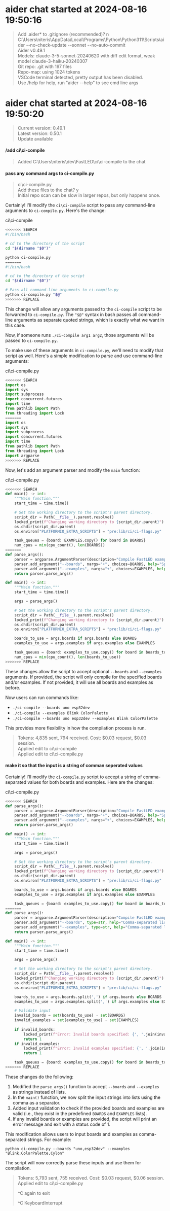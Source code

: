 
# aider chat started at 2024-08-16 19:50:16

> Add .aider* to .gitignore (recommended)? n  
> C:\Users\niteris\AppData\Local\Programs\Python\Python311\Scripts\aider --no-check-update --sonnet --no-auto-commit  
> Aider v0.49.1  
> Models: claude-3-5-sonnet-20240620 with diff edit format, weak model claude-3-haiku-20240307  
> Git repo: .git with 197 files  
> Repo-map: using 1024 tokens  
> VSCode terminal detected, pretty output has been disabled.  
> Use /help <question> for help, run "aider --help" to see cmd line args  

# aider chat started at 2024-08-16 19:50:20

> Current version: 0.49.1  
> Latest version: 0.50.1  
> Update available  

#### /add ci\ci-compile  
> Added C:\Users\niteris\dev\FastLED\ci\ci-compile to the chat  

#### pass any command args to ci-compile.py  
> ci\ci-compile.py  
> Add these files to the chat? y  
> Initial repo scan can be slow in larger repos, but only happens once.  

Certainly! I'll modify the `ci\ci-compile` script to pass any command-line arguments to `ci-compile.py`. Here's the change:

ci\ci-compile
```bash
<<<<<<< SEARCH
#!/bin/bash

# cd to the directory of the script
cd "$(dirname "$0")"

python ci-compile.py
=======
#!/bin/bash

# cd to the directory of the script
cd "$(dirname "$0")"

# Pass all command-line arguments to ci-compile.py
python ci-compile.py "$@"
>>>>>>> REPLACE
```

This change will allow any arguments passed to the `ci-compile` script to be forwarded to `ci-compile.py`. The `"$@"` syntax in bash passes all command-line arguments as separate quoted strings, which is exactly what we want in this case.

Now, if someone runs `./ci-compile arg1 arg2`, those arguments will be passed to `ci-compile.py`.

To make use of these arguments in `ci-compile.py`, we'll need to modify that script as well. Here's a simple modification to parse and use command-line arguments:

ci\ci-compile.py
```python
<<<<<<< SEARCH
import os
import sys
import subprocess
import concurrent.futures
import time
from pathlib import Path
from threading import Lock
=======
import os
import sys
import subprocess
import concurrent.futures
import time
from pathlib import Path
from threading import Lock
import argparse
>>>>>>> REPLACE
```

Now, let's add an argument parser and modify the `main` function:

ci\ci-compile.py
```python
<<<<<<< SEARCH
def main() -> int:
    """Main function."""
    start_time = time.time()

    # Set the working directory to the script's parent directory.
    script_dir = Path(__file__).parent.resolve()
    locked_print(f"Changing working directory to {script_dir.parent}")
    os.chdir(script_dir.parent)
    os.environ["PLATFORMIO_EXTRA_SCRIPTS"] = "pre:lib/ci/ci-flags.py"

    task_queues = {board: EXAMPLES.copy() for board in BOARDS}
    num_cpus = min(cpu_count(), len(BOARDS))
=======
def parse_args():
    parser = argparse.ArgumentParser(description="Compile FastLED examples for various boards.")
    parser.add_argument("--boards", nargs="+", choices=BOARDS, help="Specific boards to compile for")
    parser.add_argument("--examples", nargs="+", choices=EXAMPLES, help="Specific examples to compile")
    return parser.parse_args()

def main() -> int:
    """Main function."""
    start_time = time.time()

    args = parse_args()

    # Set the working directory to the script's parent directory.
    script_dir = Path(__file__).parent.resolve()
    locked_print(f"Changing working directory to {script_dir.parent}")
    os.chdir(script_dir.parent)
    os.environ["PLATFORMIO_EXTRA_SCRIPTS"] = "pre:lib/ci/ci-flags.py"

    boards_to_use = args.boards if args.boards else BOARDS
    examples_to_use = args.examples if args.examples else EXAMPLES

    task_queues = {board: examples_to_use.copy() for board in boards_to_use}
    num_cpus = min(cpu_count(), len(boards_to_use))
>>>>>>> REPLACE
```

These changes allow the script to accept optional `--boards` and `--examples` arguments. If provided, the script will only compile for the specified boards and/or examples. If not provided, it will use all boards and examples as before.

Now users can run commands like:
- `./ci-compile --boards uno esp32dev`
- `./ci-compile --examples Blink ColorPalette`
- `./ci-compile --boards uno esp32dev --examples Blink ColorPalette`

This provides more flexibility in how the compilation process is run.

> Tokens: 4,835 sent, 794 received. Cost: $0.03 request, $0.03 session.  
> Applied edit to ci\ci-compile  
> Applied edit to ci\ci-compile.py  

#### make it so that the input is a string of comman seperated values  

Certainly! I'll modify the `ci-compile.py` script to accept a string of comma-separated values for both boards and examples. Here are the changes:

ci\ci-compile.py
```python
<<<<<<< SEARCH
def parse_args():
    parser = argparse.ArgumentParser(description="Compile FastLED examples for various boards.")
    parser.add_argument("--boards", nargs="+", choices=BOARDS, help="Specific boards to compile for")
    parser.add_argument("--examples", nargs="+", choices=EXAMPLES, help="Specific examples to compile")
    return parser.parse_args()

def main() -> int:
    """Main function."""
    start_time = time.time()

    args = parse_args()

    # Set the working directory to the script's parent directory.
    script_dir = Path(__file__).parent.resolve()
    locked_print(f"Changing working directory to {script_dir.parent}")
    os.chdir(script_dir.parent)
    os.environ["PLATFORMIO_EXTRA_SCRIPTS"] = "pre:lib/ci/ci-flags.py"

    boards_to_use = args.boards if args.boards else BOARDS
    examples_to_use = args.examples if args.examples else EXAMPLES

    task_queues = {board: examples_to_use.copy() for board in boards_to_use}
=======
def parse_args():
    parser = argparse.ArgumentParser(description="Compile FastLED examples for various boards.")
    parser.add_argument("--boards", type=str, help="Comma-separated list of boards to compile for")
    parser.add_argument("--examples", type=str, help="Comma-separated list of examples to compile")
    return parser.parse_args()

def main() -> int:
    """Main function."""
    start_time = time.time()

    args = parse_args()

    # Set the working directory to the script's parent directory.
    script_dir = Path(__file__).parent.resolve()
    locked_print(f"Changing working directory to {script_dir.parent}")
    os.chdir(script_dir.parent)
    os.environ["PLATFORMIO_EXTRA_SCRIPTS"] = "pre:lib/ci/ci-flags.py"

    boards_to_use = args.boards.split(',') if args.boards else BOARDS
    examples_to_use = args.examples.split(',') if args.examples else EXAMPLES

    # Validate input
    invalid_boards = set(boards_to_use) - set(BOARDS)
    invalid_examples = set(examples_to_use) - set(EXAMPLES)
    
    if invalid_boards:
        locked_print(f"Error: Invalid boards specified: {', '.join(invalid_boards)}")
        return 1
    if invalid_examples:
        locked_print(f"Error: Invalid examples specified: {', '.join(invalid_examples)}")
        return 1

    task_queues = {board: examples_to_use.copy() for board in boards_to_use}
>>>>>>> REPLACE
```

These changes do the following:

1. Modified the `parse_args()` function to accept `--boards` and `--examples` as strings instead of lists.
2. In the `main()` function, we now split the input strings into lists using the comma as a separator.
3. Added input validation to check if the provided boards and examples are valid (i.e., they exist in the predefined `BOARDS` and `EXAMPLES` lists).
4. If any invalid boards or examples are provided, the script will print an error message and exit with a status code of 1.

This modification allows users to input boards and examples as comma-separated strings. For example:

```
python ci-compile.py --boards "uno,esp32dev" --examples "Blink,ColorPalette,Cylon"
```

The script will now correctly parse these inputs and use them for compilation.

> Tokens: 5,793 sent, 755 received. Cost: $0.03 request, $0.06 session.  
> Applied edit to ci\ci-compile.py  
>  
>  
> ^C again to exit  
>  
>  
> ^C KeyboardInterrupt  
